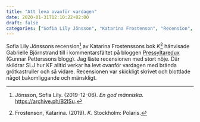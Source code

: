 ```yaml
---
title: "Att leva ovanför vardagen"
date: 2020-01-31T12:10:22+02:00
draft: false
categories: ["Sofia Lily Jönsson", "Katarina Frostenson", "Recension", "Litteratur", "Kulturdebatt"]
---
```


Sofia Lily Jönssons recension[^1] av Katarina Frostenssons bok _K_[^2] hänvisade Gabrielle Björnstrand till i kommentarsfältet på bloggen [Pressyltaredux](https://archive.ph/IM5cY) (Gunnar Petterssons blogg). Jag läste recensionen med stort nöje. Där skildrar SLJ hur KF alltid verkar ha levt ovanför vardagen med brända grötkastruller och så vidare. Recensionen var skickligt skrivet och blottlade något bakomliggande och mänskligt.

[^1]: Jönsson, Sofia Lily. (2019-12-06). _En god människa_. <https://archive.ph/B2ISu>.
[^2]: Frostenson, Katarina. (2019). _K_. Stockholm: Polaris.
